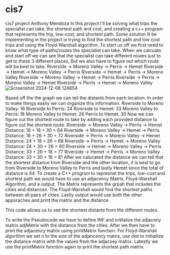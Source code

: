 # cis7
cis7 project
Anthony Mendoza
In this project i'll be solving what trips the specialist can take, the shortest path and cost, and creating a c++ program that represents the trip, low-cost, and shortest path. Some solution ill be implementing in the project is trying to find the shortest path and low cost trips and using the Floyd-Warshall algorithm. To start us off we first need to know what type of paths/routes the specialist can take. When we calcuate and start off we can see that the specialist can take different routes just to get to these 3 different places, But we also have to figure out which route will be best to take.
Riverside → Moreno Valley → Perris → Hemet
Riverside → Hemet → Moreno Valley → Perris
Riverside → Hemet → Perris → Moreno Valley
Riverside → Moreno Valley → Hemet → Perris
Riverside → Perris → Moreno Valley → Hemet
Riverside → Perris → Hemet → Moreno Valley
![Screenshot 2024-12-08 124654](https://github.com/user-attachments/assets/46ea477a-d5ee-4b12-82e6-c4faaaa1e716)

Based off the the graph we can tell the distants from each location. In order to make things easily we can organize this information.
Riverside to Moreno Valley: 16
Riverside to Perris: 24
Riverside to Hemet: 33
Moreno Valley to Perris: 18
Moreno Valley to Hemet: 26
Perris to Hemet: 30
Now we can figure out the shortest route to take by adding each provided distance to figure out the shortest route. 
Riverside → Moreno Valley → Perris → Hemet
Distance: 16 + 18 + 30 = 64
Riverside → Moreno Valley → Hemet → Perris
Distance: 16 + 26 + 30 = 72
Riverside → Perris → Moreno Valley → Hemet
Distance: 24 + 18 + 26 = 68
Riverside → Perris → Hemet → Moreno Valley
Distance: 24 + 30 + 26 = 80
Riverside → Hemet → Moreno Valley → Perris
Distance: 33 + 26 + 18 = 77
Riverside → Hemet → Perris → Moreno Valley
Distance: 33 + 30 + 18 = 81
After we calucated the distance we can tell that the shortest distance from Riverside and the other location, it is best to go from Riverside to Moreno Valley to Perris and lastly Hemet since the total of distance is 64.
To create a C++ program to represnet the trips, low-cost and shortest path we would have to use an adjacency Matrix, Floyd-Warshall Algorithm, and a output. The Matrix represents the grpah that includes the cities and distances. The Floyd-Warshall would find the shortest paths between all pairs of cities. Lastly output would use both the other apporaches and print the matrix and the distance.

This code allows us to see the shortest distants from the different routes.

To write the Pseudocode we have to define INF and initilalize the adjaceny matrix adjMatrix with the distance from the cities. After we then have to print the adjacency matrix using printMatrix function. For Floyd-Warshall algorithm we set n to the size of the adjancency matrix, use dist to initiailize the distance matrix with the values from the adjacney matrix. Latestly we use the printMatrix function again to print the shortest path matrix. 

